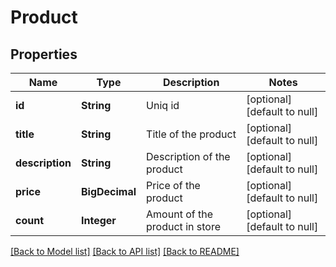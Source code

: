 # Product
## Properties

| Name | Type | Description | Notes |
|------------ | ------------- | ------------- | -------------|
| **id** | **String** | Uniq id | [optional] [default to null] |
| **title** | **String** | Title of the product | [optional] [default to null] |
| **description** | **String** | Description of the product | [optional] [default to null] |
| **price** | **BigDecimal** | Price of the product | [optional] [default to null] |
| **count** | **Integer** | Amount of the product in store | [optional] [default to null] |

[[Back to Model list]](../README.md#documentation-for-models) [[Back to API list]](../README.md#documentation-for-api-endpoints) [[Back to README]](../README.md)

